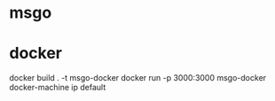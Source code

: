 # msgo

# docker
docker build . -t msgo-docker
docker run -p 3000:3000 msgo-docker
docker-machine ip default  
